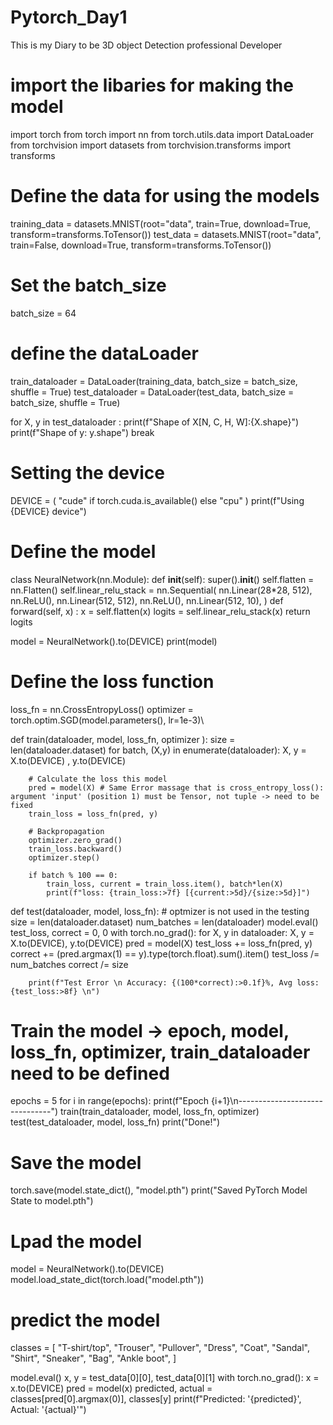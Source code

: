 # Pytorch_Day1
This is my Diary to be 3D object Detection professional Developer

# import the libaries for making the model 
import torch 
from torch import nn
from torch.utils.data import DataLoader
from torchvision import datasets 
from torchvision.transforms import transforms 

# Define the data for using the models 
training_data = datasets.MNIST(root="data", train=True, download=True, transform=transforms.ToTensor())
test_data = datasets.MNIST(root="data", train=False, download=True, transform=transforms.ToTensor())

# Set the batch_size 
batch_size = 64

# define the dataLoader 
train_dataloader = DataLoader(training_data, batch_size = batch_size, shuffle = True)
test_dataloader = DataLoader(test_data, batch_size = batch_size, shuffle = True)

for X, y in test_dataloader :
    print(f"Shape of X[N, C, H, W]:{X.shape}")
    print(f"Shape of y: y.shape")
    break 

# Setting the device 
DEVICE = (
    "cude" 
    if torch.cuda.is_available()
    else "cpu"
)
print(f"Using {DEVICE} device")

# Define the model
class NeuralNetwork(nn.Module):
    def __init__(self):
        super().__init__()
        self.flatten = nn.Flatten()
        self.linear_relu_stack = nn.Sequential(
            nn.Linear(28*28, 512),
            nn.ReLU(),
            nn.Linear(512, 512),
            nn.ReLU(),
            nn.Linear(512, 10), 
        )
    def forward(self, x) :
        x = self.flatten(x) 
        logits = self.linear_relu_stack(x)
        return logits

model = NeuralNetwork().to(DEVICE) 
print(model)
    
# Define the loss function
loss_fn = nn.CrossEntropyLoss()
optimizer = torch.optim.SGD(model.parameters(), lr=1e-3)\
    
def train(dataloader, model, loss_fn, optimizer ):
    size = len(dataloader.dataset)
    for batch, (X,y) in enumerate(dataloader):
        X, y = X.to(DEVICE) , y.to(DEVICE)
        
        # Calculate the loss this model 
        pred = model(X) # Same Error massage that is cross_entropy_loss(): argument 'input' (position 1) must be Tensor, not tuple -> need to be fixed
        train_loss = loss_fn(pred, y) 
        
        # Backpropagation
        optimizer.zero_grad()
        train_loss.backward()
        optimizer.step()
        
        if batch % 100 == 0:
            train_loss, current = train_loss.item(), batch*len(X)
            print(f"loss: {train_loss:>7f} [{current:>5d}/{size:>5d}]")


def test(dataloader, model, loss_fn): # optmizer is not used in the testing
    size = len(dataloader.dataset)
    num_batches = len(dataloader)
    model.eval() 
    test_loss, correct = 0, 0
    with torch.no_grad():
        for X, y in dataloader:
            X, y = X.to(DEVICE), y.to(DEVICE)
            pred = model(X)
            test_loss += loss_fn(pred, y)
            correct += (pred.argmax(1) == y).type(torch.float).sum().item()
            test_loss /= num_batches
            correct /= size 
        
        print(f"Test Error \n Accuracy: {(100*correct):>0.1f}%, Avg loss: {test_loss:>8f} \n")

# Train the model -> epoch, model, loss_fn, optimizer, train_dataloader need to be defined
epochs = 5
for i in range(epochs):
    print(f"Epoch {i+1}\n-------------------------------")
    train(train_dataloader, model, loss_fn, optimizer)
    test(test_dataloader, model, loss_fn)
print("Done!")

# Save the model 
torch.save(model.state_dict(), "model.pth")
print("Saved PyTorch Model State to model.pth")

# Lpad the model
model = NeuralNetwork().to(DEVICE)
model.load_state_dict(torch.load("model.pth"))

# predict the model 
classes = [
    "T-shirt/top",
    "Trouser",
    "Pullover",
    "Dress",
    "Coat",
    "Sandal",
    "Shirt",
    "Sneaker",
    "Bag",
    "Ankle boot",
]

model.eval() 
x, y = test_data[0][0], test_data[0][1]
with torch.no_grad():
    x = x.to(DEVICE)
    pred = model(x)
    predicted, actual = classes[pred[0].argmax(0)], classes[y]
    print(f"Predicted: '{predicted}', Actual: '{actual}'")
